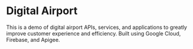 # Digital Airport
This is a demo of digital airport APIs, services, and applications to greatly improve customer experience and efficiency.  Built using Google Cloud, Firebase, and Apigee.

